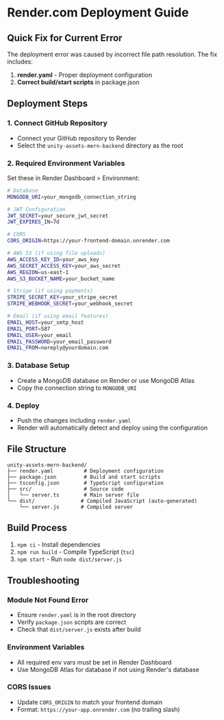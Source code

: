 # Render.com Deployment Guide

## Quick Fix for Current Error

The deployment error was caused by incorrect file path resolution. The fix includes:

1. **render.yaml** - Proper deployment configuration
2. **Correct build/start scripts** in package.json

## Deployment Steps

### 1. Connect GitHub Repository
- Connect your GitHub repository to Render
- Select the `unity-assets-mern-backend` directory as the root

### 2. Required Environment Variables

Set these in Render Dashboard > Environment:

```bash
# Database
MONGODB_URI=your_mongodb_connection_string

# JWT Configuration
JWT_SECRET=your_secure_jwt_secret
JWT_EXPIRES_IN=7d

# CORS
CORS_ORIGIN=https://your-frontend-domain.onrender.com

# AWS S3 (if using file uploads)
AWS_ACCESS_KEY_ID=your_aws_key
AWS_SECRET_ACCESS_KEY=your_aws_secret
AWS_REGION=us-east-1
AWS_S3_BUCKET_NAME=your_bucket_name

# Stripe (if using payments)
STRIPE_SECRET_KEY=your_stripe_secret
STRIPE_WEBHOOK_SECRET=your_webhook_secret

# Email (if using email features)
EMAIL_HOST=your_smtp_host
EMAIL_PORT=587
EMAIL_USER=your_email
EMAIL_PASSWORD=your_email_password
EMAIL_FROM=noreply@yourdomain.com
```

### 3. Database Setup
- Create a MongoDB database on Render or use MongoDB Atlas
- Copy the connection string to `MONGODB_URI`

### 4. Deploy
- Push the changes including `render.yaml`
- Render will automatically detect and deploy using the configuration

## File Structure
```
unity-assets-mern-backend/
├── render.yaml          # Deployment configuration
├── package.json         # Build and start scripts
├── tsconfig.json        # TypeScript configuration
├── src/                 # Source code
│   └── server.ts        # Main server file
└── dist/               # Compiled JavaScript (auto-generated)
    └── server.js       # Compiled server
```

## Build Process
1. `npm ci` - Install dependencies
2. `npm run build` - Compile TypeScript (`tsc`)
3. `npm start` - Run `node dist/server.js`

## Troubleshooting

### Module Not Found Error
- Ensure `render.yaml` is in the root directory
- Verify `package.json` scripts are correct
- Check that `dist/server.js` exists after build

### Environment Variables
- All required env vars must be set in Render Dashboard
- Use MongoDB Atlas for database if not using Render's database

### CORS Issues
- Update `CORS_ORIGIN` to match your frontend domain
- Format: `https://your-app.onrender.com` (no trailing slash)